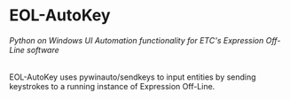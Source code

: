 EOL-AutoKey
===========

###### Python on Windows UI Automation functionality for ETC's Expression Off-Line software

EOL-AutoKey uses pywinauto/sendkeys to input entities by sending keystrokes to a running instance of Expression Off-Line.
